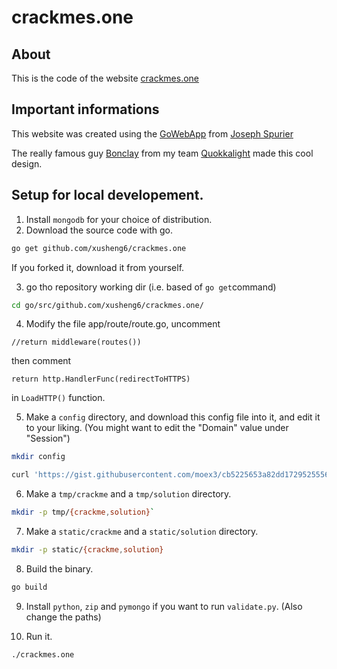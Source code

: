 # crackmes.one
## About
This is the code of the website [crackmes.one](https://crackmes.one)

## Important informations
This website was created using the [GoWebApp](https://github.com/josephspurrier/gowebapp) from [Joseph Spurier](https://github.com/josephspurrier)

The really famous guy [Bonclay](https://twitter.com/mpgn_x64) from my team [Quokkalight](https://quokkalight.ninja) made this cool design.

## Setup for local developement.

1. Install `mongodb` for your choice of distribution.
2. Download the source code with go.

```sh
go get github.com/xusheng6/crackmes.one
```

If you forked it, download it from yourself.

3.  go tho repository working dir (i.e. based of `go get`command)

```sh
cd go/src/github.com/xusheng6/crackmes.one/
```

4. Modify the file app/route/route.go, uncomment

```golang
//return middleware(routes())
```

then comment

```golang
return http.HandlerFunc(redirectToHTTPS)
```

in `LoadHTTP()` function.

5. Make a `config` directory, and download this config file into it, and edit it to your liking. (You might want to edit the "Domain" value under "Session")

```sh
mkdir config
```

```sh
curl 'https://gist.githubusercontent.com/moex3/cb5225653a82dd1729525556e9175e92/raw/5fa39c308f09c1a1b44402305486bdc87fe1a61e/config.json' > config/config.json
```

6. Make a `tmp/crackme` and a `tmp/solution` directory.

```sh
mkdir -p tmp/{crackme,solution}`
````

7. Make a `static/crackme` and a `static/solution` directory.

```sh
mkdir -p static/{crackme,solution}
````

8. Build the binary.

```sh
go build
```

9. Install `python`, `zip` and `pymongo` if you want to run `validate.py`. (Also change the paths)

10. Run it.

```sh
./crackmes.one
```
